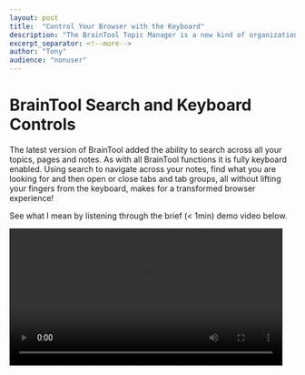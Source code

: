 ```yaml
---
layout: post
title:  "Control Your Browser with the Keyboard"
description: "The BrainTool Topic Manager is a new kind of organizational and productivity tool"
excerpt_separator: <!--more-->
author: "Tony"
audience: "nonuser"
---
```

# BrainTool Search and Keyboard Controls
The latest version of BrainTool added the ability to search across all your topics, pages and notes. <!--more--> As with all BrainTool functions it is fully keyboard enabled. Using search to navigate across your notes, find what you are looking for and then open or close tabs and tab groups, all without lifting your fingers from the keyboard, makes for a transformed browser experience!

See what I mean by listening through the brief (< 1min) demo video below.

<video width="95%" controls style="border:solid; border-width:1px">
  <source src="../../../media/BrainTool-keyboard-demo.mp4" type="video/mp4">
</video>

